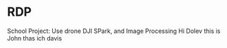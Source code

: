 # RDP
School Project: Use drone DJI SPark, and Image Processing
Hi Dolev this is John
thas ich davis
